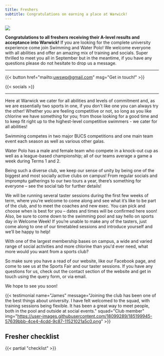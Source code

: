 ```yaml
---
title: Freshers
subtitle: Congratulations on earning a place at Warwick!
---
```


![](/img/freshers_banner.png)

**Congratulations to all freshers receiving their A-level results and
acceptance into Warwick!** If you are looking for the complete university
experience come join Swimming and Water Polo! We welcome everyone with
all abilities and offer an amazing mix of training and socials. Super
thrilled to meet you all in September but in the meantime, if you have
any questions please do not hesitate to drop us a message.

---

{{< button href="mailto:uwswp@gmail.com" msg="Get in touch!" >}}

{{< socials >}}

---

Here at Warwick we cater for all abilities and levels of commitment and,
as we are essentially two sports in one, if you don't like one you can
always try the other! Whether you are feeling competitive or not, so
long as you like chlorine we have something for you; from those looking
for a good time and to keep fit right up to the highest-level
competitive swimmers - we cater for all abilities!

Swimming competes in two major BUCS competitions and one main team event
each season as well as various other galas.

Water Polo has a male and female team who compete in a
knock-out cup as well as a league-based championship; all of our teams
average a game a week during Terms 1 and 2.

Being such a diverse club, we keep our sense of unity by being one of
the biggest and most socially active clubs on campus! From regular
socials and impromptu gatherings to our two tours a year, there’s
something for everyone – see the social tab for further details!

We will be running several taster sessions during the first few weeks of
term, where you’re welcome to come along and see what it’s like to be
part of the club, and to meet the coaches and new exec. You can pick and
choose when is best for you – dates and times will be confirmed here
soon! Also, be sure to come down to the swimming pool and say hello on
sports day in Welcome Week! If you’re unable to make any of the tasters,
just come along to one of our timetabled sessions and introduce yourself
and we’ll be happy to help!

With one of the largest membership bases on campus, a wide and varied
range of social activities and more chlorine than you'd ever need, what
more would you want from a sports club?

So make sure you have a read of our website, like our Facebook page, and
come to see us at the Sports Fair and our taster sessions. If you have
any questions for us, check out the contact section of the website and
get in touch using the query form, or via email.

We hope to see you soon!

{{< testimonial name="James" message="Joining the club has been one of the best things about university. I have felt welcomed to the squad, with training sessions being flexible. It has been a great way to meet people, both in the pool and outside at social events." squad="Club member" img="https://user-images.githubusercontent.com/18099289/185199945-57639bbb-4ce4-4cdd-9c87-11521021a5c0.png" >}}

## Fresher checklist

{{< partial "checklist" >}}
